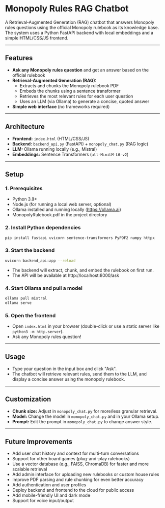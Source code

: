 # Monopoly Rules RAG Chatbot

A Retrieval-Augmented Generation (RAG) chatbot that answers Monopoly rules questions using the official Monopoly rulebook as its knowledge base. The system uses a Python FastAPI backend with local embeddings and a simple HTML/CSS/JS frontend.

---

## Features
- **Ask any Monopoly rules question** and get an answer based on the official rulebook
- **Retrieval-Augmented Generation (RAG):**
  - Extracts and chunks the Monopoly rulebook PDF
  - Embeds the chunks using a sentence transformer
  - Retrieves the most relevant rules for each user question
  - Uses an LLM (via Ollama) to generate a concise, quoted answer
- **Simple web interface** (no frameworks required)

---

## Architecture
- **Frontend:** `index.html` (HTML/CSS/JS)
- **Backend:** `backend_api.py` (FastAPI) + `monopoly_chat.py` (RAG logic)
- **LLM:** Ollama running locally (e.g., Mistral)
- **Embeddings:** Sentence Transformers (`all-MiniLM-L6-v2`)

---

## Setup

### 1. Prerequisites
- Python 3.8+
- Node.js (for running a local web server, optional)
- Ollama installed and running locally (https://ollama.ai)
- MonopolyRulebook.pdf in the project directory

### 2. Install Python dependencies
```bash
pip install fastapi uvicorn sentence-transformers PyPDF2 numpy httpx
```

### 3. Start the backend
```bash
uvicorn backend_api:app --reload
```
- The backend will extract, chunk, and embed the rulebook on first run.
- The API will be available at http://localhost:8000/ask

### 4. Start Ollama and pull a model
```bash
ollama pull mistral
ollama serve
```

### 5. Open the frontend
- Open `index.html` in your browser (double-click or use a static server like `python3 -m http.server`).
- Ask any Monopoly rules question!

---

## Usage
- Type your question in the input box and click "Ask".
- The chatbot will retrieve relevant rules, send them to the LLM, and display a concise answer using the monopoly rulebook.

---

## Customization
- **Chunk size:** Adjust in `monopoly_chat.py` for more/less granular retrieval.
- **Model:** Change the model in `monopoly_chat.py` and in your Ollama setup.
- **Prompt:** Edit the prompt in `monopoly_chat.py` to change answer style.

---

## Future Improvements
- Add user chat history and context for multi-turn conversations
- Support for other board games (plug-and-play rulebooks)
- Use a vector database (e.g., FAISS, ChromaDB) for faster and more scalable retrieval
- Add admin interface for uploading new rulebooks or custom house rules
- Improve PDF parsing and rule chunking for even better accuracy
- Add authentication and user profiles
- Deploy backend and frontend to the cloud for public access
- Add mobile-friendly UI and dark mode
- Support for voice input/output
